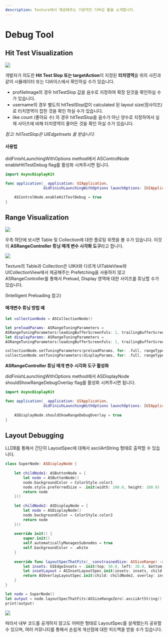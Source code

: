 ```yaml
---
description: Texture에서 제공해주는 기본적인 디버깅 툴을 소개합니다.
---
```


# Debug Tool

## Hit Test Visualization

![](../.gitbook/assets/image%20%282%29.png)

개발자가 의도한 **Hit Test Slop 또는  targetAction**이 지정된 **터치영역**을 위의 사진과 같이 시뮬레이터 또는 디바이스에서 확인하실 수가 있습니다. 

* profileImage의 경우 hitTestSlop 값을 음수로 지정하여 확장 된것을 확인하실 수가 있습니다.
* username의 경우 별도의 hitTestSlop없이 calculated 된 layout size\(정사이즈\)로 터치영역이 잡힌 것을 확인 하실 수가 있습니다. 
* like count \(좋아요 수\) 의 경우 hitTestSlop을 음수가 아닌 양수로 지정하여서 실제 사이즈에 비해 터치영역이 줄어든 것을 확인 하실 수가 있습니다. 

_참고: hitTestSlop은 UIEdgeInsets 을 받습니다._ 

#### 사용법

didFinishLaunchingWithOptions method에서 ASControlNode enableHitTestDebug flag를 활성화 시켜주시면 됩니다. 

```swift
import AsyncDisplayKit

func application(_ application: UIApplication,
                 didFinishLaunchingWithOptions launchOptions: [UIApplication.LaunchOptionsKey: Any]?) -> Bool {
                 
    ASControlNode.enableHitTestDebug = true        
}
```

## Range Visualization

![](../.gitbook/assets/image%20%2810%29.png)

우측 하단에 보시면 Table 및 Collection에 대한 플로팅 위젯을 볼 수가 있습니다. 이것이 **ASRangeController 튜닝 매개 변수 시각화 도구**라고 합니다. 

![](../.gitbook/assets/image%20%2817%29.png)

Texture의 Table과 Collection은 UIKit와 다르게 UITableView와 UICollectionView에서 제공해주는 Prefetching을 사용하지 않고 ASRangeController를 통해서 Preload, Display 영역에 대한 사이즈를 튜닝할 수가 있습니다. 

\(Intelligent Preloading 참고\) 



#### 매개변수 튜닝 방법 예 

```swift
let collectionNode = ASCollectionNode()

let preloadParams: ASRangeTuningParameters = 
ASRangeTuningParameters(leadingBufferScreenfuls: 1, trailingBufferScreenfuls: 1)
let displayParams: ASRangeTuningParameters = 
ASRangeTuningParameters(leadingBufferScreenfuls: 1, trailingBufferScreenfuls: 1)

collectionNode.setTuningParameters(preloadParams, for: .full, rangeType: .preload)
collectionNode.setTuningParameters(displayParams, for: .full, rangeType: .display)
```



**ASRangeController 튜닝 매개 변수 시각화 도구 활성화** 

didFinishLaunchingWithOptions method에서 ASDisplayNode shouldShowRangeDebugOverlay flag를 활성화 시켜주시면 됩니다. 

```swift
import AsyncDisplayKit

func application(_ application: UIApplication,
                 didFinishLaunchingWithOptions launchOptions: [UIApplication.LaunchOptionsKey: Any]?) -> Bool {
                 
    ASDisplayNode.shouldShowRangeDebugOverlay = true    
}
```



## Layout Debugging

LLDB를 통해서 간단히 LayoutSpec에 대해서 asciiArtString 형태로 출력할 수 있습니다.

```swift
class SuperNode: ASDisplayNode {
    
    let childNode1: ASButtonNode = {
        let node = ASButtonNode()
        node.backgroundColor = ColorStyle.color1
        node.style.preferredSize = .init(width: 100.0, height: 100.0)
        return node
    }()
    
    let childNode2: ASDisplayNode = {
        let node = ASDisplayNode()
        node.backgroundColor = ColorStyle.color2
        return node
    }()
    
    override init() {
        super.init()
        self.automaticallyManagesSubnodes = true
        self.backgroundColor = .white
    }
    
    override func layoutSpecThatFits(_ constrainedSize: ASSizeRange) -> ASLayoutSpec {
        let insets: UIEdgeInsets = .init(top: 50.0, left: 20.0, bottom: 50.0, right: 20.0)
        let insetLayout = ASInsetLayoutSpec.init(insets: insets, child: childNode1)
        return ASOverlayLayoutSpec.init(child: childNode2, overlay: insetLayout)
    }
}

let node = SuperNode()
let output = node.layoutSpecThatFits(ASSizeRangeZero).asciiArtString()
print(output)

```

![](../.gitbook/assets/2019-04-09-4.49.56.png)

따라서 내부 코드를 공개하지 않고도 어떠한 형태로 LayoutSpec를 설계했는지 공유할 수 있으며, 여러 커뮤니티를 통해서 손쉽게 개선점에 대한 피드백을 받을 수가 있습니다. 

